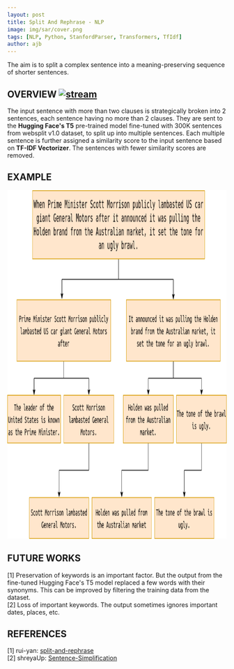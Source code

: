 ```yaml
---
layout: post
title: Split And Rephrase - NLP
image: img/sar/cover.png
tags: [NLP, Python, StanfordParser, Transformers, TfIdf]
author: ajb
---
```


The aim is to split a complex sentence into a meaning-preserving sequence of shorter sentences.


## OVERVIEW <a href="https://github.com/iamarkaj/Split-and-Rephrase"><img src="https://img.shields.io/badge/GitHub-black" alt="stream" width="75" height="35"/></a>


The input sentence with more than two clauses is strategically broken into 2 sentences, each sentence having no more than 2 clauses. They are sent to the **Hugging Face's T5** pre-trained model fine-tuned with 300K sentences from websplit v1.0 dataset, to split up into multiple sentences. Each multiple sentence is further assigned a similarity score to the input sentence based on **TF-IDF Vectorizer**. The sentences with fewer similarity scores are removed.


## EXAMPLE

<div class="post-flex-display">
<img src="/img/sar/example.png" width="800" height="800" alt="diagram">
</div>


## FUTURE WORKS

[1] Preservation of keywords is an important factor. But the output from the fine-tuned Hugging Face's T5 model replaced a few words with their synonyms. This can be improved by filtering the training data from the dataset.
<br>
[2] Loss of important keywords. The output sometimes ignores important dates, places, etc.


## REFERENCES

[1] rui-yan: [split-and-rephrase](https://github.com/rui-yan/split-and-rephrase)
<br>
[2] shreyaUp: [Sentence-Simplification](https://github.com/shreyaUp/Sentence-Simplification)

